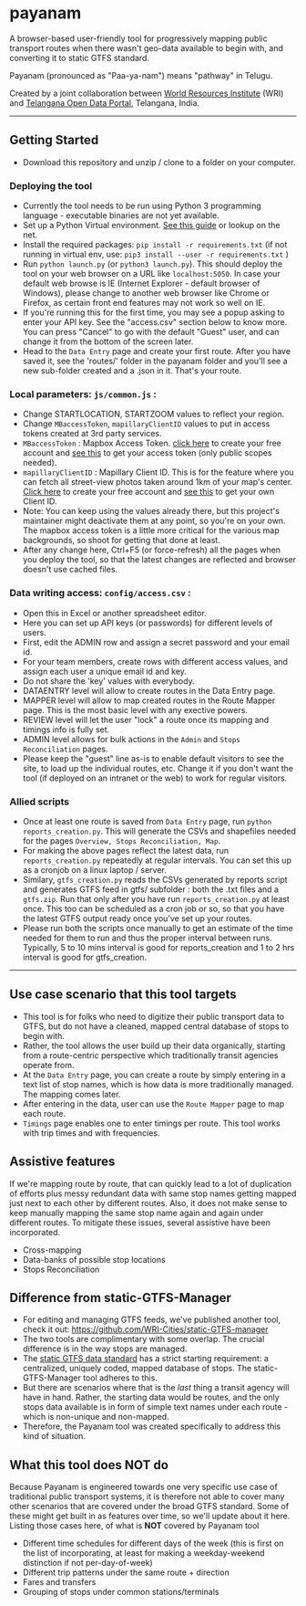 # payanam

A browser-based user-friendly tool for progressively mapping public transport routes when there wasn't geo-data available to begin with, and converting it to static GTFS standard.

Payanam (pronounced as "Paa-ya-nam") means "pathway" in Telugu.

Created by a joint collaboration between [World Resources Institute](https://www.wri-india.org/our-work/topics/cities-transport) (WRI) and [Telangana Open Data Portal](https://www.data.telangana.gov.in/), Telangana, India.

----

## Getting Started
- Download this repository and unzip / clone to a folder on your computer.


### Deploying the tool
- Currently the tool needs to be run using Python 3 programming language - executable binaries are not yet available.
- Set up a Python Virtual environment. [See this guide](https://github.com/WRI-Cities/static-GTFS-manager/wiki/Running-on-Ubuntu-OS#b-using-a-python-36-virtual-environment) or lookup on the net.
- Install the required packages: `pip install -r requirements.txt` (if not running in virtual env, use: `pip3 install --user -r requirements.txt` )
- Run `python launch.py` (or `python3 launch.py`). This should deploy the tool on your web browser on a URL like `localhost:5050`. In case your default web browse is IE (Internet Explorer - default browser of Windows), please change to another web browser like Chrome or Firefox, as certain front end features may not work so well on IE.
- If you're running this for the first time, you may see a popup asking to enter your API key. See the "access.csv" section below to know more. You can press "Cancel" to go with the default "Guest" user, and can change it from the bottom of the screen later.
- Head to the `Data Entry` page and create your first route. After you have saved it, see the 'routes/' folder in the payanam folder and you'll see a new sub-folder created and a .json in it. That's your route.


### Local parameters: `js/common.js` :
- Change STARTLOCATION, STARTZOOM values to reflect your region.
- Change `MBaccessToken`, `mapillaryClientID` values to put in access tokens created at 3rd party services.
- `MBaccessToken` : Mapbox Access Token. [click here](https://account.mapbox.com/auth/signup/?route-to=%22/%22) to create your free account and [see this](https://docs.mapbox.com/help/how-mapbox-works/access-tokens/#creating-and-managing-access-tokens) to get your access token (only public scopes needed).
- `mapillaryClientID` : Mapillary Client ID. This is for the feature where you can fetch all street-view photos taken around 1km of your map's center. [Click here](https://www.mapillary.com/app/?signup=true) to create your free account and [see this](https://www.mapillary.com/app/settings/developers) to get your own Client ID.
- Note: You can keep using the values already there, but this project's maintainer might deactivate them at any point, so you're on your own. The mapbox access token is a little more critical for the various map backgrounds, so shoot for getting that done at least.
- After any change here, Ctrl+F5 (or force-refresh) all the pages when you deploy the tool, so that the latest changes are reflected and browser doesn't use cached files.


### Data writing access: `config/access.csv` : 
- Open this in Excel or another spreadsheet editor. 
- Here you can set up API keys (or passwords) for different levels of users. 
- First, edit the ADMIN row and assign a secret password and your email id.
- For your team members, create rows with different access values, and assign each user a unique email id and key.
- Do not share the 'key' values with everybody.
- DATAENTRY level will allow to create routes in the Data Entry page.
- MAPPER level will allow to map created routes in the Route Mapper page. This is the most basic level with any exective powers.
- REVIEW level will let the user "lock" a route once its mapping and timings info is fully set.
- ADMIN level allows for bulk actions in the `Admin` and `Stops Reconciliation` pages.
- Please keep the "guest" line as-is to enable default visitors to see the site, to load up the individual routes, etc. Change it if you don't want the tool (if deployed on an intranet or the web) to work for regular visitors.



### Allied scripts
- Once at least one route is saved from `Data Entry` page, run `python reports_creation.py`. This will generate the CSVs and shapefiles needed for the pages `Overview, Stops Reconciliation, Map`.
- For making the above pages reflect the latest data, run `reports_creation.py` repeatedly at regular intervals. You can set this up as a cronjob on a linux laptop / server.
- Similary, `gtfs_creation.py` reads the CSVs generated by reports script and generates GTFS feed in gtfs/ subfolder : both the .txt files and a `gtfs.zip`. Run that only after you have run `reports_creation.py` at least once. This too can be scheduled as a cron job or so, so that you have the latest GTFS output ready once you've set up your routes.
- Please run both the scripts once manually to get an estimate of the time needed for them to run and thus the proper interval between runs. Typically, 5 to 10 mins interval is good for reports_creation and 1 to 2 hrs interval is good for gtfs_creation.

------

## Use case scenario that this tool targets
- This tool is for folks who need to digitize their public transport data to GTFS, but do not have a cleaned, mapped central database of stops to begin with.
- Rather, the tool allows the user build up their data organically, starting from a route-centric perspective which traditionally transit agencies operate from.
- At the `Data Entry` page, you can create a route by simply entering in a text list of stop names, which is how data is more traditionally managed. The mapping comes later.
- After entering in the data, user can use the `Route Mapper` page to map each route.
- `Timings` page enables one to enter timings per route. This tool works with trip times and with frequencies.

## Assistive features
If we're mapping route by route, that can quickly lead to a lot of duplication of efforts plus messy redundant data with same stop names getting mapped just next to each other by different routes. Also, it does not make sense to keep manually mapping the same stop name again and again under different routes. To mitigate these issues, several assistive have been incorporated.
- Cross-mapping
- Data-banks of possible stop locations
- Stops Reconciliation


## Difference from static-GTFS-Manager 
- For editing and managing GTFS feeds, we've published another tool, check it out: https://github.com/WRI-Cities/static-GTFS-manager
- The two tools are complimentary with some overlap. The crucial difference is in the way stops are managed.
- The [static GTFS data standard](https://github.com/google/transit/blob/master/gtfs/spec/en/reference.md) has a strict starting requirement: a centralized, uniquely coded, mapped database of stops. The static-GTFS-Manager tool adheres to this.
- But there are scenarios where that is the *last* thing a transit agency will have in hand. Rather, the starting data would be routes, and the only stops data available is in form of simple text names under each route - which is non-unique and non-mapped.
- Therefore, the Payanam tool was created specifically to address this kind of situation.


## What this tool does NOT do
Because Payanam is engineered towards one very specific use case of traditional public transport systems, it is therefore not able to cover many other scenarios that are covered under the broad GTFS standard. Some of these might get built in as features over time, so we'll update about it here. Listing those cases here, of what is **NOT** covered by Payanam tool
- Different time schedules for different days of the week (this is first on the list of incorporating, at least for making a weekday-weekend distinction if not per-day-of-week)
- Different trip patterns under the same route + direction
- Fares and transfers
- Grouping of stops under common stations/terminals
